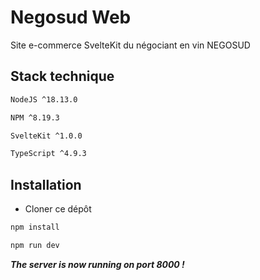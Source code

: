# Negosud Web

Site e-commerce SvelteKit du négociant en vin NEGOSUD

## Stack technique

```bash
NodeJS ^18.13.0

NPM ^8.19.3

SvelteKit ^1.0.0

TypeScript ^4.9.3

```

## Installation

 - Cloner ce dépôt

```bash
npm install

npm run dev
```

**_The server is now running on port 8000 !_**